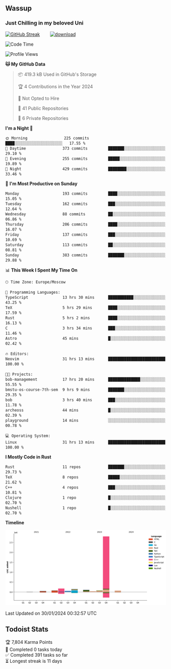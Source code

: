 ## Wassup 
### Just Chilling in my beloved Uni 

<!--
-->

[![GitHub Streak](http://github-readme-streak-stats.herokuapp.com?user=archeoss&theme=shades-of-purple&hide_border=true&date_format=j%20M%5B%20Y%5D)](https://git.io/streak-stats)&nbsp;&nbsp;&nbsp;&nbsp;&nbsp;&nbsp;&nbsp;&nbsp;[![download](https://user-images.githubusercontent.com/68448737/147796309-d8b65b1d-4dde-40d9-b03a-2b42aaa6cd43.jpeg)
](http://bmstu.ru/)

<!--START_SECTION:waka-->
![Code Time](http://img.shields.io/badge/Code%20Time-2%2C429%20hrs%2014%20mins-blue)

![Profile Views](http://img.shields.io/badge/Profile%20Views-0-blue)

**🐱 My GitHub Data** 

> 📦 419.3 kB Used in GitHub's Storage 
 > 
> 🏆 4 Contributions in the Year 2024
 > 
> 🚫 Not Opted to Hire
 > 
> 📜 41 Public Repositories 
 > 
> 🔑 6 Private Repositories 
 > 
**I'm a Night 🦉** 

```text
🌞 Morning                225 commits         ████░░░░░░░░░░░░░░░░░░░░░   17.55 % 
🌆 Daytime                373 commits         ███████░░░░░░░░░░░░░░░░░░   29.10 % 
🌃 Evening                255 commits         █████░░░░░░░░░░░░░░░░░░░░   19.89 % 
🌙 Night                  429 commits         ████████░░░░░░░░░░░░░░░░░   33.46 % 
```
📅 **I'm Most Productive on Sunday** 

```text
Monday                   193 commits         ████░░░░░░░░░░░░░░░░░░░░░   15.05 % 
Tuesday                  162 commits         ███░░░░░░░░░░░░░░░░░░░░░░   12.64 % 
Wednesday                88 commits          ██░░░░░░░░░░░░░░░░░░░░░░░   06.86 % 
Thursday                 206 commits         ████░░░░░░░░░░░░░░░░░░░░░   16.07 % 
Friday                   137 commits         ███░░░░░░░░░░░░░░░░░░░░░░   10.69 % 
Saturday                 113 commits         ██░░░░░░░░░░░░░░░░░░░░░░░   08.81 % 
Sunday                   383 commits         ███████░░░░░░░░░░░░░░░░░░   29.88 % 
```


📊 **This Week I Spent My Time On** 

```text
🕑︎ Time Zone: Europe/Moscow

💬 Programming Languages: 
TypeScript               13 hrs 30 mins      ███████████░░░░░░░░░░░░░░   43.25 % 
TeX                      5 hrs 29 mins       ████░░░░░░░░░░░░░░░░░░░░░   17.59 % 
Rust                     5 hrs 2 mins        ████░░░░░░░░░░░░░░░░░░░░░   16.13 % 
C                        3 hrs 34 mins       ███░░░░░░░░░░░░░░░░░░░░░░   11.46 % 
Astro                    45 mins             █░░░░░░░░░░░░░░░░░░░░░░░░   02.42 % 

🔥 Editors: 
Neovim                   31 hrs 13 mins      █████████████████████████   100.00 % 

🐱‍💻 Projects: 
bob-management           17 hrs 20 mins      ██████████████░░░░░░░░░░░   55.55 % 
bmstu-os-course-7th-sem  9 hrs 9 mins        ███████░░░░░░░░░░░░░░░░░░   29.35 % 
bob                      3 hrs 40 mins       ███░░░░░░░░░░░░░░░░░░░░░░   11.78 % 
archeoss                 44 mins             █░░░░░░░░░░░░░░░░░░░░░░░░   02.39 % 
playground               14 mins             ░░░░░░░░░░░░░░░░░░░░░░░░░   00.78 % 

💻 Operating System: 
Linux                    31 hrs 13 mins      █████████████████████████   100.00 % 
```

**I Mostly Code in Rust** 

```text
Rust                     11 repos            ███████░░░░░░░░░░░░░░░░░░   29.73 % 
TeX                      8 repos             █████░░░░░░░░░░░░░░░░░░░░   21.62 % 
C++                      4 repos             ███░░░░░░░░░░░░░░░░░░░░░░   10.81 % 
Clojure                  1 repo              █░░░░░░░░░░░░░░░░░░░░░░░░   02.70 % 
Nushell                  1 repo              █░░░░░░░░░░░░░░░░░░░░░░░░   02.70 % 
```



**Timeline**

![Lines of Code chart](https://raw.githubusercontent.com/archeoss/archeoss/master/assets/bar_graph.png)


 Last Updated on 30/01/2024 00:32:57 UTC
<!--END_SECTION:waka-->

## Todoist Stats

<!-- TODO-IST:START -->
🏆  7,804 Karma Points           
🌸  Completed 0 tasks today           
✅  Completed 391 tasks so far           
⏳  Longest streak is 11 days
<!-- TODO-IST:END -->
